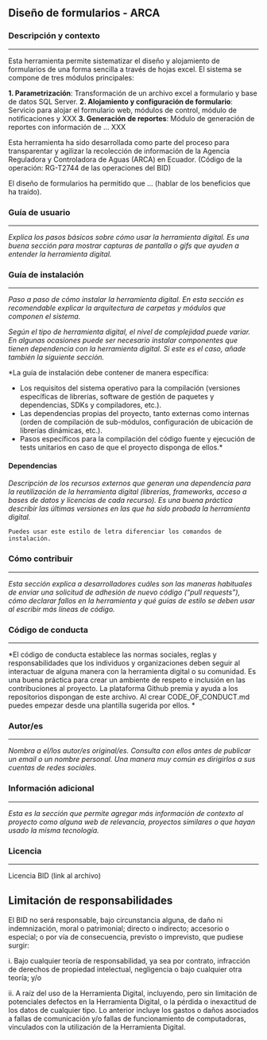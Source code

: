 
## Diseño de formularios - ARCA

### Descripción y contexto
---
Esta herramienta permite sistematizar el diseño y alojamiento de formularios de una forma sencilla a través de hojas excel. El sistema se compone de tres módulos principales:

**1. Parametrización**: Transformación de un archivo excel a formulario y base de datos SQL Server.
**2. Alojamiento y configuración de formulario**: Servicio para alojar el formulario web, módulos de control, módulo de notificaciones y XXX
**3. Generación de reportes**: Módulo de generación de reportes con información de ... XXX

Esta herramienta ha sido desarrollada como parte del proceso para transparentar y agilizar la recolección de información de la Agencia Reguladora y Controladora de Aguas (ARCA) en Ecuador. (Código de la operación: RG-T2744 de las operaciones del BID)

El diseño de formularios ha permitido que ... (hablar de los beneficios que ha traído).

### Guía de usuario
---
*Explica los pasos básicos sobre cómo usar la herramienta digital. Es una buena sección para mostrar capturas de pantalla o gifs que ayuden a entender la herramienta digital.*
 	
### Guía de instalación
---
*Paso a paso de cómo instalar la herramienta digital. En esta sección es recomendable explicar la arquitectura de carpetas y módulos que componen el sistema.*

*Según el tipo de herramienta digital, el nivel de complejidad puede variar. En algunas ocasiones puede ser necesario instalar componentes que tienen dependencia con la herramienta digital. Si este es el caso, añade también la siguiente sección.*

*La guía de instalación debe contener de manera específica:
- Los requisitos del sistema operativo para la compilación (versiones específicas de librerías, software de gestión de paquetes y dependencias, SDKs y compiladores, etc.).
- Las dependencias propias del proyecto, tanto externas como internas (orden de compilación de sub-módulos, configuración de ubicación de librerías dinámicas, etc.).
- Pasos específicos para la compilación del código fuente y ejecución de tests unitarios en caso de que el proyecto disponga de ellos.*

#### Dependencias
*Descripción de los recursos externos que generan una dependencia para la reutilización de la herramienta digital (librerías, frameworks, acceso a bases de datos y licencias de cada recurso). Es una buena práctica describir las últimas versiones en las que ha sido probada la herramienta digital.*

    Puedes usar este estilo de letra diferenciar los comandos de instalación.

### Cómo contribuir
---
*Esta sección explica a desarrolladores cuáles son las maneras habituales de enviar una solicitud de adhesión de nuevo código (“pull requests”), cómo declarar fallos en la herramienta y qué guías de estilo se deben usar al escribir más líneas de código.*

### Código de conducta 
---
*El código de conducta establece las normas sociales, reglas y responsabilidades que los individuos y organizaciones deben seguir al interactuar de alguna manera con la herramienta digital o su comunidad. Es una buena práctica para crear un ambiente de respeto e inclusión en las contribuciones al proyecto. La plataforma Github premia y ayuda a los repositorios dispongan de este archivo. Al crear CODE_OF_CONDUCT.md puedes empezar desde una plantilla sugerida por ellos. *

### Autor/es
---
*Nombra a el/los autor/es original/es. Consulta con ellos antes de publicar un email o un nombre personal. Una manera muy común es   dirigirlos a sus cuentas de redes sociales.*

### Información adicional
---
*Esta es la sección que permite agregar más información de contexto al proyecto como alguna web de relevancia, proyectos similares o que hayan usado la misma tecnología.*

### Licencia 
---
Licencia BID (link al archivo)

## Limitación de responsabilidades

El BID no será responsable, bajo circunstancia alguna, de daño ni indemnización, moral o patrimonial; directo o indirecto; accesorio o especial; o por vía de consecuencia, previsto o imprevisto, que pudiese surgir:

i. Bajo cualquier teoría de responsabilidad, ya sea por contrato, infracción de derechos de propiedad intelectual, negligencia o bajo cualquier otra teoría; y/o

ii. A raíz del uso de la Herramienta Digital, incluyendo, pero sin limitación de potenciales defectos en la Herramienta Digital, o la pérdida o inexactitud de los datos de cualquier tipo. Lo anterior incluye los gastos o daños asociados a fallas de comunicación y/o fallas de funcionamiento de computadoras, vinculados con la utilización de la Herramienta Digital.
